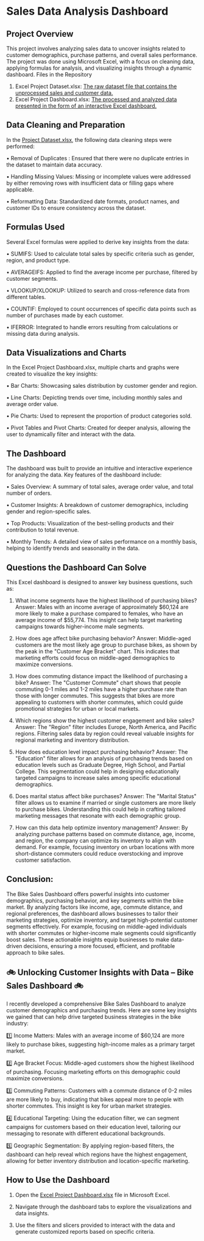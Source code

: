 # Sales Data Analysis Dashboard
## Project Overview
This project involves analyzing sales data to uncover insights related to customer demographics, purchase patterns, and overall sales performance. The project was done using Microsoft Excel, with a focus on cleaning data, applying formulas for analysis, and visualizing insights through a dynamic dashboard.
Files in the Repository
1.	Excel Project Dataset.xlsx: [The raw dataset file that contains the unprocessed sales and customer data.](https://github.com/Shanawazuddin/Bike-Sales-Dashboard/blob/main/Excel%20Raw%20Dataset.xlsx)
2.	Excel Project Dashboard.xlsx: [The processed and analyzed data presented in the form of an interactive Excel dashboard.](https://github.com/Shanawazuddin/Bike-Sales-Dashboard/blob/main/Excel%20Project%20Dashboard.xlsx)

## Data Cleaning and Preparation
In the [Project Dataset.xlsx](https://github.com/Shanawazuddin/Bike-Sales-Dashboard/blob/main/Excel%20Project%20Dashboard.xlsx), the following data cleaning steps were performed:

•	Removal of Duplicates : Ensured that there were no duplicate entries in the dataset to maintain data accuracy.

•	Handling Missing Values: Missing or incomplete values were addressed by either removing rows with insufficient data or filling gaps where applicable.

•	Reformatting Data: Standardized date formats, product names, and customer IDs to ensure consistency across the dataset.

## Formulas Used
Several Excel formulas were applied to derive key insights from the data:

•	SUMIFS: Used to calculate total sales by specific criteria such as gender, region, and product type.

•	AVERAGEIFS: Applied to find the average income per purchase, filtered by customer segments.

•	VLOOKUP/XLOOKUP: Utilized to search and cross-reference data from different tables.

•	COUNTIF: Employed to count occurrences of specific data points such as number of purchases made by each customer.

•	IFERROR: Integrated to handle errors resulting from calculations or missing data during analysis.

## Data Visualizations and Charts

In the Excel Project Dashboard.xlsx, multiple charts and graphs were created to visualize the key insights:

•	Bar Charts: Showcasing sales distribution by customer gender and region.

•	Line Charts: Depicting trends over time, including monthly sales and average order value.

•	Pie Charts: Used to represent the proportion of product categories sold.

•	Pivot Tables and Pivot Charts: Created for deeper analysis, allowing the user to dynamically filter and interact with the data.

## The Dashboard

The dashboard was built to provide an intuitive and interactive experience for analyzing the data. Key features of the dashboard include:

•	Sales Overview: A summary of total sales, average order value, and total number of orders.

•	Customer Insights: A breakdown of customer demographics, including gender and region-specific sales.

•	Top Products: Visualization of the best-selling products and their contribution to total revenue.

•	Monthly Trends: A detailed view of sales performance on a monthly basis, helping to identify trends and seasonality in the data.

## Questions the Dashboard Can Solve

This Excel dashboard is designed to answer key business questions, such as:

1. What income segments have the highest likelihood of purchasing bikes?
Answer: Males with an income average of approximately $60,124 are more likely to make a purchase compared to females, who have an average income of $55,774. This insight can help target marketing campaigns towards higher-income male segments.

2. How does age affect bike purchasing behavior?
Answer: Middle-aged customers are the most likely age group to purchase bikes, as shown by the peak in the "Customer Age Bracket" chart. This indicates that marketing efforts could focus on middle-aged demographics to maximize conversions.

3. How does commuting distance impact the likelihood of purchasing a bike?
Answer: The "Customer Commute" chart shows that people commuting 0-1 miles and 1-2 miles have a higher purchase rate than those with longer commutes. This suggests that bikes are more appealing to customers with shorter commutes, which could guide promotional strategies for urban or local markets.

4. Which regions show the highest customer engagement and bike sales?
Answer: The "Region" filter includes Europe, North America, and Pacific regions. Filtering sales data by region could reveal valuable insights for regional marketing and inventory distribution.

5. How does education level impact purchasing behavior?
Answer: The "Education" filter allows for an analysis of purchasing trends based on education levels such as Graduate Degree, High School, and Partial College. This segmentation could help in designing educationally targeted campaigns to increase sales among specific educational demographics.

6. Does marital status affect bike purchases?
Answer: The "Marital Status" filter allows us to examine if married or single customers are more likely to purchase bikes. Understanding this could help in crafting tailored marketing messages that resonate with each demographic group.

7. How can this data help optimize inventory management?
Answer: By analyzing purchase patterns based on commute distance, age, income, and region, the company can optimize its inventory to align with demand. For example, focusing inventory on urban locations with more short-distance commuters could reduce overstocking and improve customer satisfaction.

## Conclusion:

The Bike Sales Dashboard offers powerful insights into customer demographics, purchasing behavior, and key segments within the bike market. By analyzing factors like income, age, commute distance, and regional preferences, the dashboard allows businesses to tailor their marketing strategies, optimize inventory, and target high-potential customer segments effectively. For example, focusing on middle-aged individuals with shorter commutes or higher-income male segments could significantly boost sales. These actionable insights equip businesses to make data-driven decisions, ensuring a more focused, efficient, and profitable approach to bike sales.

## 🚲 Unlocking Customer Insights with Data – Bike Sales Dashboard 🚲

I recently developed a comprehensive Bike Sales Dashboard to analyze customer demographics and purchasing trends. Here are some key insights we gained that can help drive targeted business strategies in the bike industry:

1️⃣ Income Matters: Males with an average income of $60,124 are more likely to purchase bikes, suggesting high-income males as a primary target market.

2️⃣ Age Bracket Focus: Middle-aged customers show the highest likelihood of purchasing. Focusing marketing efforts on this demographic could maximize conversions.

3️⃣ Commuting Patterns: Customers with a commute distance of 0-2 miles are more likely to buy, indicating that bikes appeal more to people with shorter commutes. This insight is key for urban market strategies.

4️⃣ Educational Targeting: Using the education filter, we can segment campaigns for customers based on their education level, tailoring our messaging to resonate with different educational backgrounds.

5️⃣ Geographic Segmentation: By applying region-based filters, the dashboard can help reveal which regions have the highest engagement, allowing for better inventory distribution and location-specific marketing.

## How to Use the Dashboard

1.	Open the [Excel Project Dashboard.xlsx](https://github.com/Shanawazuddin/Bike-Sales-Dashboard/blob/main/Excel%20Project%20Dashboard.xlsx) file in Microsoft Excel.

2.	Navigate through the dashboard tabs to explore the visualizations and data insights.

3.	Use the filters and slicers provided to interact with the data and generate customized reports based on specific criteria.


